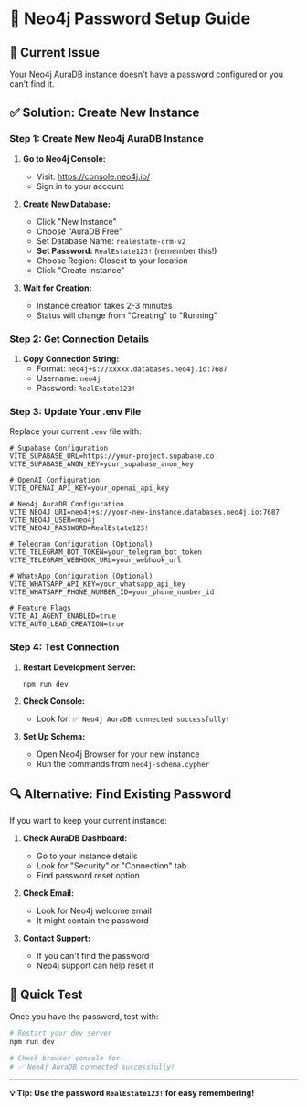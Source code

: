 # 🔑 Neo4j Password Setup Guide

## 🚨 Current Issue
Your Neo4j AuraDB instance doesn't have a password configured or you can't find it.

## ✅ Solution: Create New Instance

### Step 1: Create New Neo4j AuraDB Instance

1. **Go to Neo4j Console:**
   - Visit: https://console.neo4j.io/
   - Sign in to your account

2. **Create New Database:**
   - Click "New Instance"
   - Choose "AuraDB Free"
   - Set Database Name: `realestate-crm-v2`
   - **Set Password:** `RealEstate123!` (remember this!)
   - Choose Region: Closest to your location
   - Click "Create Instance"

3. **Wait for Creation:**
   - Instance creation takes 2-3 minutes
   - Status will change from "Creating" to "Running"

### Step 2: Get Connection Details

1. **Copy Connection String:**
   - Format: `neo4j+s://xxxxx.databases.neo4j.io:7687`
   - Username: `neo4j`
   - Password: `RealEstate123!`

### Step 3: Update Your .env File

Replace your current `.env` file with:

```env
# Supabase Configuration
VITE_SUPABASE_URL=https://your-project.supabase.co
VITE_SUPABASE_ANON_KEY=your_supabase_anon_key

# OpenAI Configuration
VITE_OPENAI_API_KEY=your_openai_api_key

# Neo4j AuraDB Configuration
VITE_NEO4J_URI=neo4j+s://your-new-instance.databases.neo4j.io:7687
VITE_NEO4J_USER=neo4j
VITE_NEO4J_PASSWORD=RealEstate123!

# Telegram Configuration (Optional)
VITE_TELEGRAM_BOT_TOKEN=your_telegram_bot_token
VITE_TELEGRAM_WEBHOOK_URL=your_webhook_url

# WhatsApp Configuration (Optional)
VITE_WHATSAPP_API_KEY=your_whatsapp_api_key
VITE_WHATSAPP_PHONE_NUMBER_ID=your_phone_number_id

# Feature Flags
VITE_AI_AGENT_ENABLED=true
VITE_AUTO_LEAD_CREATION=true
```

### Step 4: Test Connection

1. **Restart Development Server:**
   ```bash
   npm run dev
   ```

2. **Check Console:**
   - Look for: `✅ Neo4j AuraDB connected successfully!`

3. **Set Up Schema:**
   - Open Neo4j Browser for your new instance
   - Run the commands from `neo4j-schema.cypher`

## 🔍 Alternative: Find Existing Password

If you want to keep your current instance:

1. **Check AuraDB Dashboard:**
   - Go to your instance details
   - Look for "Security" or "Connection" tab
   - Find password reset option

2. **Check Email:**
   - Look for Neo4j welcome email
   - It might contain the password

3. **Contact Support:**
   - If you can't find the password
   - Neo4j support can help reset it

## 🎯 Quick Test

Once you have the password, test with:

```bash
# Restart your dev server
npm run dev

# Check browser console for:
# ✅ Neo4j AuraDB connected successfully!
```

---

**💡 Tip: Use the password `RealEstate123!` for easy remembering!** 
